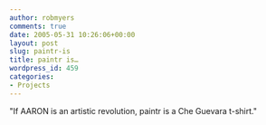 ```yaml
---
author: robmyers
comments: true
date: 2005-05-31 10:26:06+00:00
layout: post
slug: paintr-is
title: paintr is…
wordpress_id: 459
categories:
- Projects
---
```


  
"If AARON is an artistic revolution, paintr is a Che Guevara t-shirt."  


  


